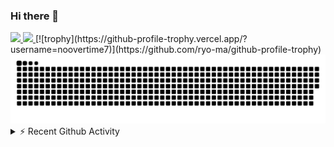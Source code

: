 ### Hi there 👋

<a href="https://github.com/noovertime7">
  <img src="https://github-readme-stats.vercel.app/api?username=noovertime7&count_private=true&show_icons=true" width="400px"/>
</a>

<a href="https://github.com/noovertime7">
  <img src="https://github-readme-stats.vercel.app/api/top-langs/?username=noovertime7&layout=compact&hide=html,css&count_private=true&hide_border=true" width="400px"/>
</a>
[![trophy](https://github-profile-trophy.vercel.app/?username=noovertime7)](https://github.com/ryo-ma/github-profile-trophy)
<!--  贪吃蛇代码  -->
  <div align="center"><img src="https://github.com/noovertime7/noovertime7/blob/main/assets/github-contribution-grid-snake.svg" /></div>
<details>
    <summary> ⚡ Recent Github Activity</summary>
    <br />
    <a href="https://github.com/noovertime7">
  <img src="https://activity-graph.herokuapp.com/graph?username=noovertime7&theme=dracula" />
</details>
<!--
**Ruomoe/Ruomoe** is a ✨ _special_ ✨ repository because its `README.md` (this file) appears on your GitHub profile.

Here are some ideas to get you started:

- 🔭 I’m currently working on ...
- 🌱 I’m currently learning ...
- 👯 I’m looking to collaborate on ...
- 🤔 I’m looking for help with ...
- 💬 Ask me about ...
- 📫 How to reach me: ...
- 😄 Pronouns: ...
- ⚡ Fun fact: ...
-->
